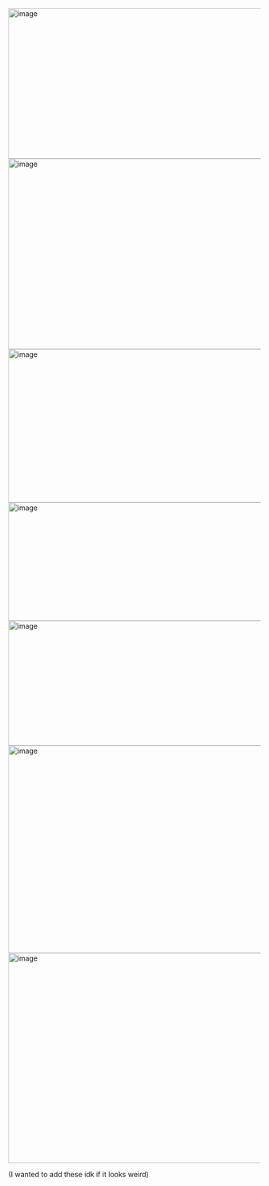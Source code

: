

<img width="1000" height="300" alt="image" src="https://github.com/user-attachments/assets/63dd7214-ab9a-47ce-9efc-80e148741064" />


<img width="2000" height="380" alt="image" src="https://github.com/user-attachments/assets/5235c16a-9db7-4323-adb6-2751cc80bc54" />


<img width="735" height="306" alt="image" src="https://github.com/user-attachments/assets/27761ab1-b817-4999-9c02-d488c4b71800" />

<img width="600" height="236" alt="image" src="https://github.com/user-attachments/assets/f920f069-1003-4b5c-ab19-f8b677da6612" />


<img width="748" height="249" alt="image" src="https://github.com/user-attachments/assets/9217235c-a72c-4291-9f7f-5a1809af7b65" />
<img width="736" height="414" alt="image" src="https://github.com/user-attachments/assets/a143c937-c3c9-48fe-817f-7bcdb0fb7a3c" />


<img width="736" height="419" alt="image" src="https://github.com/user-attachments/assets/bf93cea1-921e-4749-be5e-f04ee106cd25" />

(I wanted to add these idk if it looks weird)
